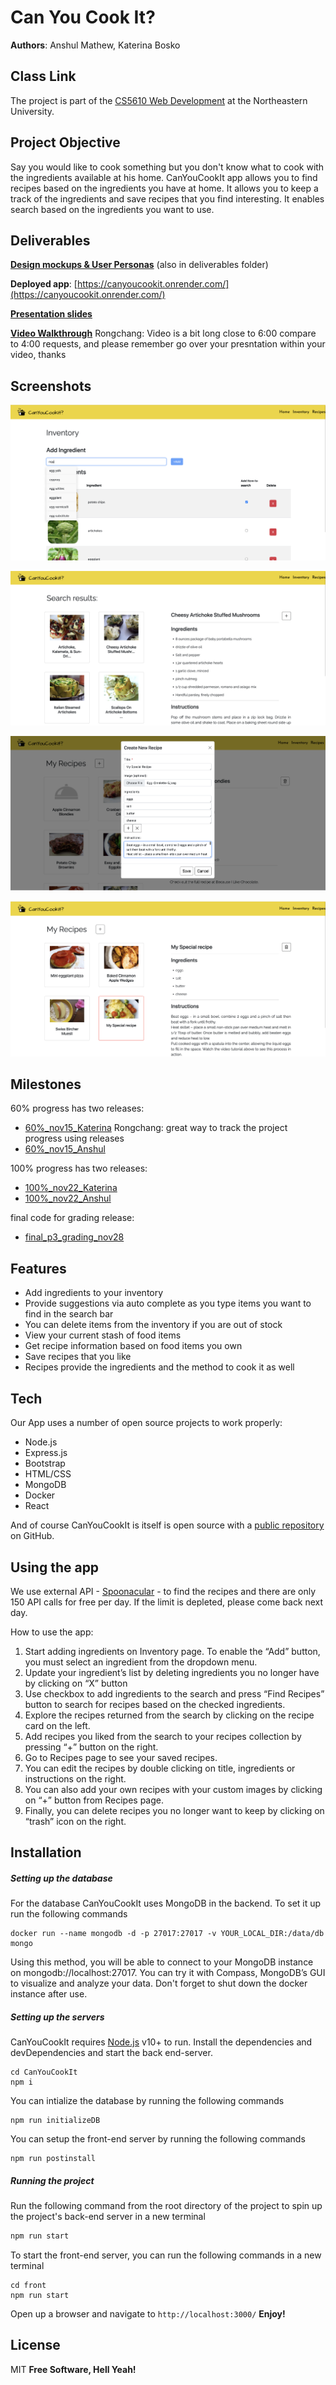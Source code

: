 # Can You Cook It?

**Authors**: Anshul Mathew, Katerina Bosko

## Class Link

The project is part of the [CS5610 Web Development](http://localhost:3000/https://johnguerra.co/classNamees/webDevelopment_fall_2022/) at the Northeastern University.

## Project Objective

Say you would like to cook something but you don't know what to cook with the ingredients available at his home. CanYouCookIt app allows you to find recipes based on the ingredients you have at home. It allows you to keep a track of the ingredients and save recipes that you find interesting. It enables search based on the ingredients you want to use.

## Deliverables

[**Design mockups & User Personas**](https://docs.google.com/document/d/1CRxxexZEyCP16yBf4R0G67XXxpC9m1gJHOS_grpqLhQ/) (also in deliverables folder)

**Deployed app**: [https://canyoucookit.onrender.com/](https://canyoucookit.onrender.com/)

[**Presentation slides**](https://docs.google.com/presentation/d/1wNVPYCO64ktsuLlQKMthhD9Hebw8t92pKTkfeZH-nO0/edit#slide=id.g17bd83520d7_1_155)

[**Video Walkthrough**](https://www.youtube.com/watch?v=sC2YmiDTYjw) Rongchang: Video is a bit long close to 6:00 compare to 4:00 requests, and please remember go over your presntation within your video, thanks

## Screenshots

![Inventory Page](https://github.com/Anchellon/CanYouCookIt/blob/main/deliverables/inventory-page.png)

![Search Results](https://github.com/Anchellon/CanYouCookIt/blob/main/deliverables/search-results.png)

![Create New Recipe](https://github.com/Anchellon/CanYouCookIt/blob/main/deliverables/create-new-recipe.png)

![My Recipes Page](https://github.com/Anchellon/CanYouCookIt/blob/main/deliverables/my-recipes-page.png)


## Milestones

60% progress has two releases:

- [60%\_nov15_Katerina](https://github.com/Anchellon/CanYouCookIt/releases/tag/60%25_nov15_Katerina) Rongchang: great way to track the project progress using releases 
- [60%\_nov15_Anshul](https://github.com/Anchellon/CanYouCookIt/releases/tag/60%25_nov15_Anshul)

100% progress has two releases:

- [100%\_nov22_Katerina](https://github.com/Anchellon/CanYouCookIt/releases/tag/100%25_nov22_Katerina)
- [100%\_nov22_Anshul](https://github.com/Anchellon/CanYouCookIt/releases/tag/100%25_nov22_Anshul)

final code for grading release:
- [final_p3_grading_nov28](https://github.com/Anchellon/CanYouCookIt/releases/tag/final_p3_grading_nov28)

## Features

- Add ingredients to your inventory
- Provide suggestions via auto complete as you type items you want to find in the search bar
- You can delete items from the inventory if you are out of stock
- View your current stash of food items
- Get recipe information based on food items you own
- Save recipes that you like
- Recipes provide the ingredients and the method to cook it as well

## Tech

Our App uses a number of open source projects to work properly:

- Node.js
- Express.js
- Bootstrap
- HTML/CSS
- MongoDB
- Docker
- React

And of course CanYouCookIt is itself is open source with a [public repository](https://github.com/Anchellon/CanYouCookIt) on GitHub.

## Using the app

We use external API - [Spoonacular](https://spoonacular.com/) - to find the recipes and there are only 150 API calls for free per day. If the limit is depleted, please come back next day.

How to use the app:

1. Start adding ingredients on Inventory page. To enable the “Add” button, you must select an ingredient from the dropdown menu.
2. Update your ingredient’s list by deleting ingredients you no longer have by clicking on “X” button
3. Use checkbox to add ingredients to the search and press “Find Recipes” button to search for recipes based on the checked ingredients.
4. Explore the recipes returned from the search by clicking on the recipe card on the left.
5. Add recipes you liked from the search to your recipes collection by pressing “+” button on the right.
6. Go to Recipes page to see your saved recipes.
7. You can edit the recipes by double clicking on title, ingredients or instructions on the right.
8. You can also add your own recipes with your custom images by clicking on “+” button from Recipes page.
9. Finally, you can delete recipes you no longer want to keep by clicking on “trash” icon on the right.

## Installation

##### Setting up the database

For the database CanYouCookIt uses MongoDB in the backend. To set it up run the following commands

```
docker run --name mongodb -d -p 27017:27017 -v YOUR_LOCAL_DIR:/data/db mongo
```

Using this method, you will be able to connect to your MongoDB instance on mongodb://localhost:27017. You can try it with Compass, MongoDB’s GUI to visualize and analyze your data.
Don't forget to shut down the docker instance after use.

##### Setting up the servers

CanYouCookIt requires [Node.js](https://nodejs.org/) v10+ to run.
Install the dependencies and devDependencies and start the back end-server.

```
cd CanYouCookIt
npm i
```

You can intialize the database by running the following commands

```
npm run initializeDB
```

You can setup the front-end server by running the following commands

```
npm run postinstall
```

##### Running the project

Run the following command from the root directory of the project to spin up the project's back-end server in a new terminal

```sh
npm run start
```

To start the front-end server, you can run the following commands in a new terminal

```
cd front
npm run start
```

Open up a browser and navigate to `http://localhost:3000/`
**Enjoy!**

## License

MIT
**Free Software, Hell Yeah!**
